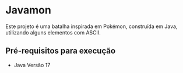 # Javamon
Este projeto é uma batalha inspirada em Pokémon, construída em Java, utilizando alguns elementos com ASCII.

## Pré-requisitos para execução
* Java Versão 17
